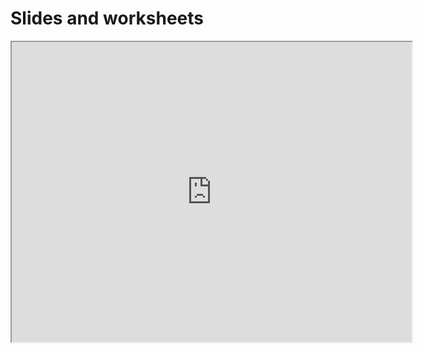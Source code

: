 # Slides and worksheets

<iframe src="https://drive.google.com/file/d/1bT5EoVhcXqM4RjMSaE6Kp6zkL-y6kdtW/preview" width="640" height="480" allow="autoplay"></iframe>